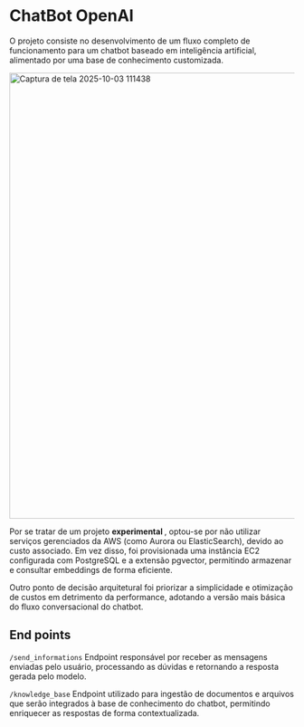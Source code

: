 <h1>ChatBot OpenAI</h1>

O projeto consiste no desenvolvimento de um fluxo completo de funcionamento para um chatbot baseado em inteligência artificial, alimentado por uma base de conhecimento customizada.

<img width="1507" height="788" alt="Captura de tela 2025-10-03 111438" src="https://github.com/user-attachments/assets/f5cd8a9b-a5cb-4cc9-b6d9-fa8ec494be2b" />

Por se tratar de um projeto <strong> experimental </strong>, optou-se por não utilizar serviços gerenciados da AWS (como Aurora ou ElasticSearch), devido ao custo associado.
Em vez disso, foi provisionada uma instância EC2 configurada com PostgreSQL e a extensão pgvector, permitindo armazenar e consultar embeddings de forma eficiente.

Outro ponto de decisão arquitetural foi priorizar a simplicidade e otimização de custos em detrimento da performance, adotando a versão mais básica do fluxo conversacional do chatbot.

<h2>End points</h2>

```/send_informations```
Endpoint responsável por receber as mensagens enviadas pelo usuário, processando as dúvidas e retornando a resposta gerada pelo modelo.

```/knowledge_base```
Endpoint utilizado para ingestão de documentos e arquivos que serão integrados à base de conhecimento do chatbot, permitindo enriquecer as respostas de forma contextualizada.
